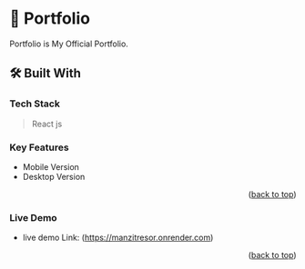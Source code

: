 # 📖 Portfolio <a name="about-project"></a>

 Portfolio is My Official Portfolio.

## 🛠 Built With <a name="built-with"></a>

### Tech Stack <a name="tech-stack"></a>

> React js

<!-- Features -->

### Key Features <a name="key-features"></a>
- Mobile Version
- Desktop Version

<p align="right">(<a href="#readme-top">back to top</a>)</p>

### Live Demo <a name="live-demo"></a>

- live demo Link: (https://manzitresor.onrender.com)

<p align="right">(<a href="#readme-top">back to top</a>)</p>



